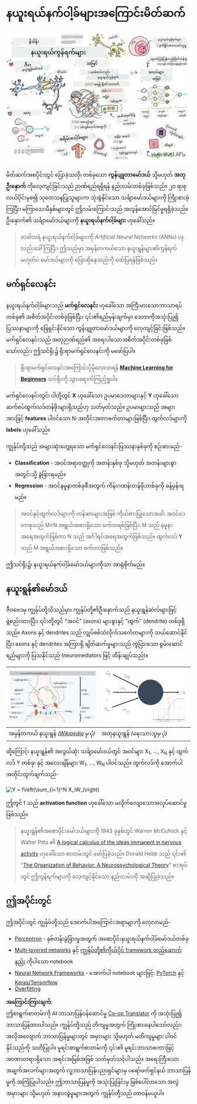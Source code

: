 <!--
CO_OP_TRANSLATOR_METADATA:
{
  "original_hash": "1c6b8c7c1778a35fc1139b7f2aecb7b3",
  "translation_date": "2025-08-25T23:43:59+00:00",
  "source_file": "lessons/3-NeuralNetworks/README.md",
  "language_code": "my"
}
-->
# နယူးရယ်နက်ဝါ့ခ်များအကြောင်းမိတ်ဆက်

![နယူးရယ်နက်ဝါ့ခ်များအကြောင်းအကျဉ်းချုပ်ကို ရေးဆွဲထားသောပုံ](../../../../translated_images/ai-neuralnetworks.1c687ae40bc86e834f497844866a26d3e0886650a67a4bbe29442e2f157d3b18.my.png)

မိတ်ဆက်အစပိုင်းတွင် ပြောခဲ့သလို၊ တစ်ခုသော **ကွန်ပျူတာမော်ဒယ်** သို့မဟုတ် **အတုဦးနှောက်** ကိုလေ့ကျင့်ခြင်းသည် ဉာဏ်ရည်ရရှိရန် နည်းလမ်းတစ်ခုဖြစ်သည်။ ၂၀ ရာစုလယ်ပိုင်းမှစ၍ သုတေသနပြုသူများက သုံးစွဲနိုင်သော သင်္ချာမော်ဒယ်များကို ကြိုးစားခဲ့ကြပြီး၊ မကြာသေးမီနှစ်များတွင် ဤလမ်းကြောင်းသည် အလွန်အောင်မြင်မှုရရှိခဲ့သည်။ ဦးနှောက်၏ သင်္ချာမော်ဒယ်များကို **နယူးရယ်နက်ဝါ့ခ်များ** ဟုခေါ်သည်။

> တခါတရံ နယူးရယ်နက်ဝါ့ခ်များကို *Artificial Neural Networks* (ANNs) ဟုလည်းခေါ်ကြပြီး၊ ဤသည်မှာ အမှန်တကယ်သော နယူးရွန်များ၏ကွန်ရက်မဟုတ်ပဲ မော်ဒယ်များကို ပြောဆိုနေသည်ကို ဖော်ပြရန်ဖြစ်သည်။

## မက်ရှင်လေနင်း

နယူးရယ်နက်ဝါ့ခ်များသည် **မက်ရှင်လေနင်း** ဟုခေါ်သော အကြီးမားသောဘာသာရပ်တစ်ခု၏ အစိတ်အပိုင်းတစ်ခုဖြစ်ပြီး၊ ၎င်း၏ရည်မှန်းချက်မှာ ဒေတာကိုအသုံးပြု၍ ပြဿနာများကို ဖြေရှင်းနိုင်သော ကွန်ပျူတာမော်ဒယ်များကို လေ့ကျင့်ခြင်းဖြစ်သည်။ မက်ရှင်လေနင်းသည် အတုဉာဏ်ရည်၏ အရေးပါသောအစိတ်အပိုင်းတစ်ခုဖြစ်သော်လည်း၊ ဤသင်ရိုး၌ ရိုးရာမက်ရှင်လေနင်းကို မဖော်ပြပါ။

> ရိုးရာမက်ရှင်လေနင်းအကြောင်းပိုမိုလေ့လာရန် **[Machine Learning for Beginners](http://github.com/microsoft/ml-for-beginners)** သင်ရိုးကို သွားရောက်ကြည့်ရှုပါ။

မက်ရှင်လေနင်းတွင်၊ ငါတို့တွင် **X** ဟုခေါ်သော ဥပမာဒေတာများနှင့် **Y** ဟုခေါ်သော ဆက်စပ်ထွက်လဒ်တန်ဖိုးများရှိသည်ဟု သတ်မှတ်သည်။ ဥပမာများသည် အများအားဖြင့် **features** ပါဝင်သော N-အတိုင်းအတာဗက်တာများဖြစ်ပြီး၊ ထွက်လဒ်များကို **labels** ဟုခေါ်သည်။

ကျွန်ုပ်တို့သည် အများဆုံးတွေ့ရသော မက်ရှင်လေနင်းပြဿနာနှစ်ခုကို စဉ်းစားမည်-

* **Classification** - အဝင်အရာဝတ္ထုကို အတန်းနှစ်ခု သို့မဟုတ် အတန်းများစွာအတွင်းသို့ ခွဲခြားရမည်။
* **Regression** - အဝင်နမူနာတစ်ခုစီအတွက် ကိန်းဂဏန်းတန်ဖိုးတစ်ခုကို ခန့်မှန်းရမည်။

> အဝင်နှင့်ထွက်လဒ်များကို တန်ဆာများအဖြစ် ကိုယ်စားပြုသောအခါ၊ အဝင်ဒေတာစုသည် M×N အရွယ်အစားရှိသော မက်ထရစ်ဖြစ်ပြီး၊ M သည် နမူနာအရေအတွက်ဖြစ်ကာ N သည် အင်္ဂါရပ်အရေအတွက်ဖြစ်သည်။ ထွက်လဒ် **Y** သည် M အရွယ်အစားရှိသော ဗက်တာဖြစ်သည်။

ဤသင်ရိုး၌၊ နယူးရယ်နက်ဝါ့ခ်မော်ဒယ်များကိုသာ အာရုံစိုက်မည်။

## နယူးရွန်၏မော်ဒယ်

ဇီဝဗေဒမှ ကျွန်ုပ်တို့သိသည်မှာ၊ ကျွန်ုပ်တို့၏ဦးနှောက်သည် နယူးရွန်ဆဲလ်များဖြင့် ဖွဲ့စည်းထားပြီး၊ ၎င်းတို့တွင် "အဝင်" (axons) များစွာနှင့် "ထွက်" (dendrite) တစ်ခုရှိသည်။ Axons နှင့် dendrites သည် လျှပ်စစ်သံလိုက်သင်္ကေတများကို သယ်ဆောင်နိုင်ပြီး၊ axons နှင့် dendrites အကြားရှိ ချိတ်ဆက်မှုများသည် ကွဲပြားသော စွမ်းဆောင်ရည်များကို ပြသနိုင်သည် (neuromediators ဖြင့် ထိန်းချုပ်သည်)။

![နယူးရွန်၏မော်ဒယ်](../../../../translated_images/synapse-wikipedia.ed20a9e4726ea1c6a3ce8fec51c0b9bec6181946dca0fe4e829bc12fa3bacf01.my.jpg) | ![နယူးရွန်၏မော်ဒယ်](../../../../translated_images/artneuron.1a5daa88d20ebe6f5824ddb89fba0bdaaf49f67e8230c1afbec42909df1fc17e.my.png)
----|----
အမှန်တကယ် နယူးရွန် *([Wikipedia](https://en.wikipedia.org/wiki/Synapse#/media/File:SynapseSchematic_lines.svg) မှ ပုံ)* | အတုနယူးရွန် *(ရေးသားသူမှ ပုံ)*

ထို့ကြောင့်၊ နယူးရွန်၏ အလွယ်ဆုံး သင်္ချာမော်ဒယ်တွင် အဝင်များ X<sub>1</sub>, ..., X<sub>N</sub> နှင့် ထွက်လဒ် Y တစ်ခု၊ နှင့် အလေးချိန်များ W<sub>1</sub>, ..., W<sub>N</sub> ပါဝင်သည်။ ထွက်လဒ်ကို အောက်ပါအတိုင်းတွက်ချက်သည်-

<img src="images/netout.png" alt="Y = f\left(\sum_{i=1}^N X_iW_i\right)" width="131" height="53" align="center"/>

ဤတွင် f သည် **activation function** ဟုခေါ်သော မလိုက်လျောသောအလုပ်ဆောင်မှုဖြစ်သည်။

> နယူးရွန်၏အစောပိုင်းမော်ဒယ်များကို 1943 ခုနှစ်တွင် Warren McCullock နှင့် Walter Pitts ၏ [A logical calculus of the ideas immanent in nervous activity](https://www.cs.cmu.edu/~./epxing/Class/10715/reading/McCulloch.and.Pitts.pdf) ဟုခေါ်သော စာတမ်းတွင် ဖော်ပြခဲ့သည်။ Donald Hebb သည် ၎င်း၏ "[The Organization of Behavior: A Neuropsychological Theory](https://books.google.com/books?id=VNetYrB8EBoC)" စာအုပ်တွင် ဤကွန်ရက်များကို လေ့ကျင့်နိုင်သော နည်းလမ်းကို အဆိုပြုခဲ့သည်။

## ဤအပိုင်းတွင်

ဤအပိုင်းတွင် ကျွန်ုပ်တို့သည် အောက်ပါအကြောင်းအရာများကို လေ့လာမည်-

* [Perceptron](03-Perceptron/README.md) - နှစ်တန်းခွဲခြားမှုအတွက် အစောပိုင်းနယူးရယ်နက်ဝါ့ခ်မော်ဒယ်တစ်ခု
* [Multi-layered networks](04-OwnFramework/README.md) နှင့် [ကျွန်ုပ်တို့၏ကိုယ်ပိုင် framework တည်ဆောက်နည်း](../../../../lessons/3-NeuralNetworks/04-OwnFramework/OwnFramework.ipynb) ကိုပါသော notebook
* [Neural Network Frameworks](05-Frameworks/README.md) - အောက်ပါ notebook များဖြင့်: [PyTorch](../../../../lessons/3-NeuralNetworks/05-Frameworks/IntroPyTorch.ipynb) နှင့် [Keras/Tensorflow](../../../../lessons/3-NeuralNetworks/05-Frameworks/IntroKerasTF.ipynb)
* [Overfitting](../../../../lessons/3-NeuralNetworks/05-Frameworks)

**အကြောင်းကြားချက်**:  
ဤစာရွက်စာတမ်းကို AI ဘာသာပြန်ဝန်ဆောင်မှု [Co-op Translator](https://github.com/Azure/co-op-translator) ကို အသုံးပြု၍ ဘာသာပြန်ထားပါသည်။ ကျွန်ုပ်တို့သည် တိကျမှုအတွက် ကြိုးစားနေပါသော်လည်း၊ အလိုအလျောက် ဘာသာပြန်မှုများတွင် အမှားများ သို့မဟုတ် မတိကျမှုများ ပါဝင်နိုင်သည်ကို သတိပြုပါ။ မူရင်းစာရွက်စာတမ်းကို ၎င်း၏ မူရင်းဘာသာစကားဖြင့် အာဏာတရားရှိသော အရင်းအမြစ်အဖြစ် သတ်မှတ်သင့်ပါသည်။ အရေးကြီးသော အချက်အလက်များအတွက် လူ့ဘာသာပြန်ပညာရှင်များမှ ပရော်ဖက်ရှင်နယ် ဘာသာပြန်မှုကို အကြံပြုပါသည်။ ဤဘာသာပြန်မှုကို အသုံးပြုခြင်းမှ ဖြစ်ပေါ်လာသော အလွဲအမှားများ သို့မဟုတ် အနားလွဲမှုများအတွက် ကျွန်ုပ်တို့သည် တာဝန်မယူပါ။